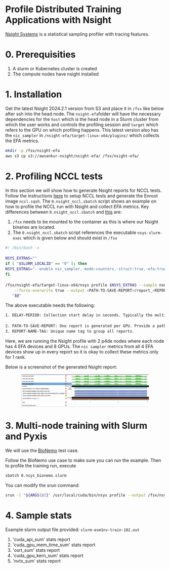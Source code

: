 # Profile Distributed Training Applications with Nsight

[Nsight Systems](https://developer.nvidia.com/nsight-systems) is a statistical sampling profiler with tracing features.

# 0. Prerequisities
1. A slurm or Kubernetes cluster is created
2. The compute nodes have nsight installed

# 1. Installation
Get the latest Nsight 2024.2.1 version from S3 and place it in `/fsx` like below after ssh into the head node. The `nsight-efa`folder will have the necessary dependencies for the `host` which is the head node in a Slurm cluster from which the user works and controls the profiling session and `target` which refers to the GPU on which profiling happens. This latest version also has the `nic_sampler` in `/nsight-efa/target-linux-x64/plugins/` which collects the EFA metrics.

```bash
mkdir -p /fsx/nsight-efa
aws s3 cp s3://awsankur-nsight/nsight-efa/ /fsx/nsight-efa/
```

# 2. Profiling NCCL tests
In this section we will show how to generate Nsight reports for NCCL tests. Follow the instructions [here](https://github.com/aws-samples/awsome-distributed-training/tree/main/4.validation_and_observability/0.nccl-tests) to setup NCCL tests and generate the Enroot image `nccl.sqsh`. The `0.nsight_nccl.sbatch` script shows an example on how to profile the NCCL run with Nsight and collect EFA metrics. Key differences between `0.nsight_nccl.sbatch` and [this](https://github.com/aws-samples/awsome-distributed-training/blob/main/4.validation_and_observability/0.nccl-tests/1.nccl-tests.sbatch) are:

1. `/fsx` needs to be mounted to the container as this is where our Nsight binaries are located.
2. The `0.nsight_nccl.sbatch` script references the executable `nsys-slurm-exec` which is given below and should exist in `/fsx`

```bash
#! /bin/bash -x

NSYS_EXTRAS=""
if [ "$SLURM_LOCALID" == "0" ]; then
NSYS_EXTRAS="--enable nic_sampler,-mode:counters,-struct:true,-efa:true"
fi

/fsx/nsight-efa/target-linux-x64/nsys profile $NSYS_EXTRAS --sample none --delay <DELAY-PERIOD> \
    --force-overwrite true --output <PATH-TO-SAVE-REPORT>/report_<REPORT-NAME-TAG>_job%q{SLURM_JOB_ID}_rank%q{SLURM_PROCID}_on_%q{HOSTNAME}.nsys-rep \
   "$@"
```
The above executable needs the following:

```bash
1. DELAY-PERIOD: Collection start delay in seconds. Typically the multi-node workload takes a few seconds before collection of relevant metrics start. Typically for distributed training applications delaying by ~30sec avoids having empty gaps in the timeline view of the Nsight report. For the NCCL test a delay of less than 5 seconds works. You can also specify --duration in seconds to collect metrics.

2. PATH-TO-SAVE-REPORT: One report is generated per GPU. Provide a path to save all reports.
3. REPORT-NAME-TAG: Unique name tag to group all reports.
```
Here, we are running the Nsight profile with 2 p4de nodes where each node has 4 EFA devices and 8 GPUs. The `nic sampler` metrics from all 4 EFA devices show up in every report so it is okay to collect these metrics only for 1 rank.

Below is a screenshot of the generated Nsight report:

<center><img src="reports/nccl_nsight.png" width="80%"/> </br>
</center>


# 3. Multi-node training with Slurm and Pyxis

We will use the [BioNemo](https://github.com/aws-samples/awsome-distributed-training/tree/main/3.test_cases/14.bionemo) test case.

Follow the BioNemo use case to make sure you can run the example. Then to profile the training run, execute

```bash
sbatch 0.nsys_bionemo.slurm

```

You can modify the srun command:

```bash
srun -l "${ARGS[@]}" /usr/local/cuda/bin/nsys profile --output /fsx/nsys_profiles/ --stats true <PYTHON-CODE> --<PYTHON-CODE-ARGS>
```

# 4. Sample stats

Example slurm output file provided: `slurm-esm1nv-train-102.out`

1. 'cuda_api_sum' stats report
2. 'cuda_gpu_mem_time_sum' stats report
3. 'osrt_sum' stats report
4. 'cuda_gpu_kern_sum' stats report
5. 'nvtx_sum' stats report